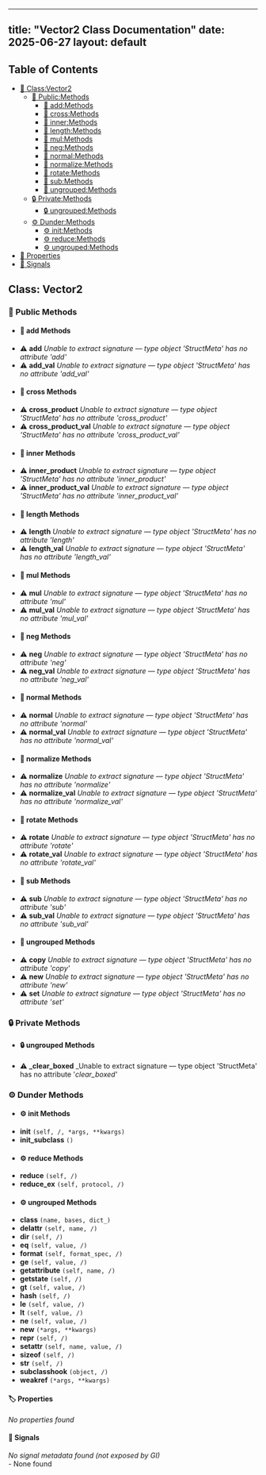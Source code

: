 <!-- Formatted by A³BS formatter.py -->
<!-- Generated by A³BS document.py -->
---
title: "Vector2 Class Documentation"
date: 2025-06-27
layout: default
---

## Table of Contents
- [🔧 Class:Vector2](#class-vector2)
  - [ 🔹 Public:Methods](#public-methods)
    - [ 🔹 add:Methods](#add-methods)
    - [ 🔹 cross:Methods](#cross-methods)
    - [ 🔹 inner:Methods](#inner-methods)
    - [ 🔹 length:Methods](#length-methods)
    - [ 🔹 mul:Methods](#mul-methods)
    - [ 🔹 neg:Methods](#neg-methods)
    - [ 🔹 normal:Methods](#normal-methods)
    - [ 🔹 normalize:Methods](#normalize-methods)
    - [ 🔹 rotate:Methods](#rotate-methods)
    - [ 🔹 sub:Methods](#sub-methods)
    - [ 🔹 ungrouped:Methods](#ungrouped-methods)
  - [ 🔒 Private:Methods](#private-methods)
    - [ 🔒 ungrouped:Methods](#ungrouped-methods)
  - [ ⚙ Dunder:Methods](#dunder-methods)
    - [ ⚙ init:Methods](#init-methods)
    - [ ⚙ reduce:Methods](#reduce-methods)
    - [ ⚙ ungrouped:Methods](#ungrouped-methods)
- [🔧 Properties](#properties-)
- [🔧 Signals](#signals-)
## Class: Vector2
### 🔹 Public Methods
<a name="public-methods"></a>
- #### 🔹 add Methods
<a name="add-methods"></a>
  - ⚠️ **add** _Unable to extract signature — type object 'StructMeta' has no attribute 'add'_<br>
  - ⚠️ **add_val** _Unable to extract signature — type object 'StructMeta' has no attribute 'add_val'_<br>
- #### 🔹 cross Methods
<a name="cross-methods"></a>
  - ⚠️ **cross_product** _Unable to extract signature — type object 'StructMeta' has no attribute 'cross_product'_<br>
  - ⚠️ **cross_product_val** _Unable to extract signature — type object 'StructMeta' has no attribute 'cross_product_val'_<br>
- #### 🔹 inner Methods
<a name="inner-methods"></a>
  - ⚠️ **inner_product** _Unable to extract signature — type object 'StructMeta' has no attribute 'inner_product'_<br>
  - ⚠️ **inner_product_val** _Unable to extract signature — type object 'StructMeta' has no attribute 'inner_product_val'_<br>
- #### 🔹 length Methods
<a name="length-methods"></a>
  - ⚠️ **length** _Unable to extract signature — type object 'StructMeta' has no attribute 'length'_<br>
  - ⚠️ **length_val** _Unable to extract signature — type object 'StructMeta' has no attribute 'length_val'_<br>
- #### 🔹 mul Methods
<a name="mul-methods"></a>
  - ⚠️ **mul** _Unable to extract signature — type object 'StructMeta' has no attribute 'mul'_<br>
  - ⚠️ **mul_val** _Unable to extract signature — type object 'StructMeta' has no attribute 'mul_val'_<br>
- #### 🔹 neg Methods
<a name="neg-methods"></a>
  - ⚠️ **neg** _Unable to extract signature — type object 'StructMeta' has no attribute 'neg'_<br>
  - ⚠️ **neg_val** _Unable to extract signature — type object 'StructMeta' has no attribute 'neg_val'_<br>
- #### 🔹 normal Methods
<a name="normal-methods"></a>
  - ⚠️ **normal** _Unable to extract signature — type object 'StructMeta' has no attribute 'normal'_<br>
  - ⚠️ **normal_val** _Unable to extract signature — type object 'StructMeta' has no attribute 'normal_val'_<br>
- #### 🔹 normalize Methods
<a name="normalize-methods"></a>
  - ⚠️ **normalize** _Unable to extract signature — type object 'StructMeta' has no attribute 'normalize'_<br>
  - ⚠️ **normalize_val** _Unable to extract signature — type object 'StructMeta' has no attribute 'normalize_val'_<br>
- #### 🔹 rotate Methods
<a name="rotate-methods"></a>
  - ⚠️ **rotate** _Unable to extract signature — type object 'StructMeta' has no attribute 'rotate'_<br>
  - ⚠️ **rotate_val** _Unable to extract signature — type object 'StructMeta' has no attribute 'rotate_val'_<br>
- #### 🔹 sub Methods
<a name="sub-methods"></a>
  - ⚠️ **sub** _Unable to extract signature — type object 'StructMeta' has no attribute 'sub'_<br>
  - ⚠️ **sub_val** _Unable to extract signature — type object 'StructMeta' has no attribute 'sub_val'_<br>
- #### 🔹 ungrouped Methods
<a name="ungrouped-methods"></a>
  - ⚠️ **copy** _Unable to extract signature — type object 'StructMeta' has no attribute 'copy'_<br>
  - ⚠️ **new** _Unable to extract signature — type object 'StructMeta' has no attribute 'new'_<br>
  - ⚠️ **set** _Unable to extract signature — type object 'StructMeta' has no attribute 'set'_<br>
### 🔒 Private Methods
<a name="private-methods"></a>
- #### 🔒 ungrouped Methods
<a name="ungrouped-methods"></a>
  - ⚠️ **_clear_boxed** _Unable to extract signature — type object 'StructMeta' has no attribute '_clear_boxed'_<br>
### ⚙ Dunder Methods
<a name="dunder-methods"></a>
- #### ⚙ init Methods
<a name="init-methods"></a>
  - **__init__** `(self, /, *args, **kwargs)`<br>
  - **__init_subclass__** `()`<br>
- #### ⚙ reduce Methods
<a name="reduce-methods"></a>
  - **__reduce__** `(self, /)`<br>
  - **__reduce_ex__** `(self, protocol, /)`<br>
- #### ⚙ ungrouped Methods
<a name="ungrouped-methods"></a>
  - **__class__** `(name, bases, dict_)`<br>
  - **__delattr__** `(self, name, /)`<br>
  - **__dir__** `(self, /)`<br>
  - **__eq__** `(self, value, /)`<br>
  - **__format__** `(self, format_spec, /)`<br>
  - **__ge__** `(self, value, /)`<br>
  - **__getattribute__** `(self, name, /)`<br>
  - **__getstate__** `(self, /)`<br>
  - **__gt__** `(self, value, /)`<br>
  - **__hash__** `(self, /)`<br>
  - **__le__** `(self, value, /)`<br>
  - **__lt__** `(self, value, /)`<br>
  - **__ne__** `(self, value, /)`<br>
  - **__new__** `(*args, **kwargs)`<br>
  - **__repr__** `(self, /)`<br>
  - **__setattr__** `(self, name, value, /)`<br>
  - **__sizeof__** `(self, /)`<br>
  - **__str__** `(self, /)`<br>
  - **__subclasshook__** `(object, /)`<br>
  - **__weakref__** `(*args, **kwargs)`<br>
#### 🏷️ Properties
<a name="properties-"></a>
_No properties found_
<br>
#### 📣 Signals
<a name="signals-"></a>
_No signal metadata found (not exposed by GI)_
<br>- None found
<br>